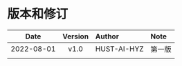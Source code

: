 # 版本和修订 #

| Date       | Version   |  Author    | Note  |
| --------   | :-----:   | :----      | :---- |
| 2022-08-01 | v1.0      | HUST-AI-HYZ | 第一版 |
|            |           |            |        |